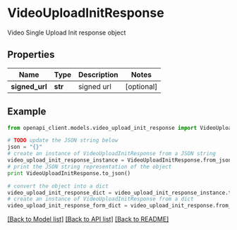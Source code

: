 # VideoUploadInitResponse

Video Single Upload Init response object

## Properties
Name | Type | Description | Notes
------------ | ------------- | ------------- | -------------
**signed_url** | **str** | signed url | [optional] 

## Example

```python
from openapi_client.models.video_upload_init_response import VideoUploadInitResponse

# TODO update the JSON string below
json = "{}"
# create an instance of VideoUploadInitResponse from a JSON string
video_upload_init_response_instance = VideoUploadInitResponse.from_json(json)
# print the JSON string representation of the object
print VideoUploadInitResponse.to_json()

# convert the object into a dict
video_upload_init_response_dict = video_upload_init_response_instance.to_dict()
# create an instance of VideoUploadInitResponse from a dict
video_upload_init_response_form_dict = video_upload_init_response.from_dict(video_upload_init_response_dict)
```
[[Back to Model list]](../README.md#documentation-for-models) [[Back to API list]](../README.md#documentation-for-api-endpoints) [[Back to README]](../README.md)



